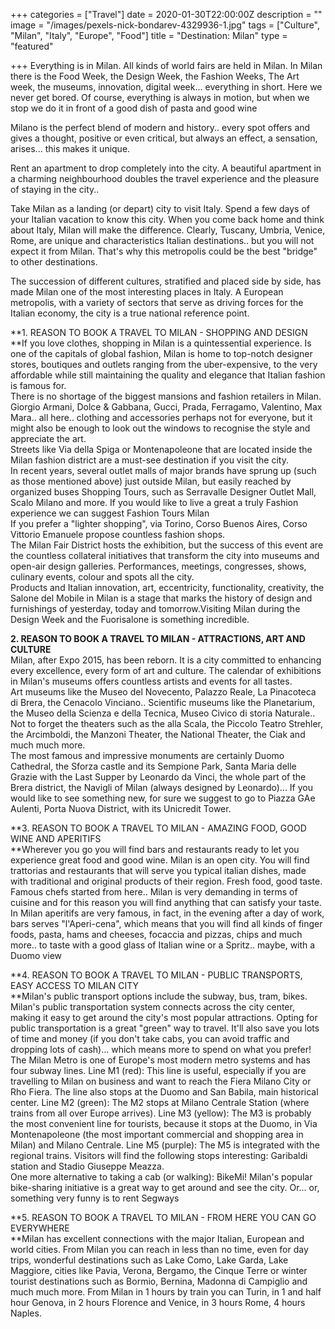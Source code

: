 +++
categories = ["Travel"]
date = 2020-01-30T22:00:00Z
description = ""
image = "/images/pexels-nick-bondarev-4329936-1.jpg"
tags = ["Culture", "Milan", "Italy", "Europe", "Food"]
title = "Destination: Milan"
type = "featured"

+++
Everything is in Milan. All kinds of world fairs are held in Milan. In Milan there is the Food Week, the Design Week, the Fashion Weeks, The Art week, the museums, innovation, digital week... everything in short. Here we never get bored. Of course, everything is always in motion, but when we stop we do it in front of a good dish of pasta and good wine

Milano is the perfect blend of modern and history.. every spot offers and gives a thought, positive or even critical, but always an effect, a sensation, arises... this makes it unique.

Rent an apartment to drop completely into the city. A beautiful apartment in a charming neighbourhood doubles the travel experience and the pleasure of staying in the city..

Take Milan as a landing (or depart) city to visit Italy. Spend a few days of your Italian vacation to know this city. When you come back home and think about Italy, Milan will make the difference. Clearly, Tuscany, Umbria, Venice, Rome, are unique and characteristics Italian destinations.. but you will not expect it from Milan. That's why this metropolis could be the best "bridge" to other destinations.

The succession of different cultures, stratified and placed side by side, has made Milan one of the most interesting places in Italy. A European metropolis, with a variety of sectors that serve as driving forces for the Italian economy, the city is a true national reference point.

**1. REASON TO BOOK A TRAVEL TO MILAN - SHOPPING AND DESIGN  
**If you love clothes, shopping in Milan is a quintessential experience. Is one of the capitals of global fashion, Milan is home to top-notch designer stores, boutiques and outlets ranging from the uber-expensive, to the very affordable while still maintaining the quality and elegance that Italian fashion is famous for.  
There is no shortage of the biggest mansions and fashion retailers in Milan. Giorgio Armani, Dolce & Gabbana, Gucci, Prada, Ferragamo, Valentino, Max Mara.. all here.. clothing and accessories perhaps not for everyone, but it might also be enough to look out the windows to recognise the style and appreciate the art.  
Streets like Via della Spiga or Montenapoleone that are located inside the Milan fashion district are a must-see destination if you visit the city.  
In recent years, several outlet malls of major brands have sprung up (such as those mentioned above) just outside Milan, but easily reached by organized buses Shopping Tours, such as Serravalle Designer Outlet Mall, Scalo Milano and more. If you would like to live a great a truly Fashion experience we can suggest Fashion Tours Milan  
If you prefer a "lighter shopping", via Torino, Corso Buenos Aires, Corso Vittorio Emanuele propose countless fashion shops.  
The Milan Fair District hosts the exhibition, but the success of this event are the countless collateral initiatives that transform the city into museums and open-air design galleries. Performances, meetings, congresses, shows, culinary events, colour and spots all the city.  
Products and Italian innovation, art, eccentricity, functionality, creativity, the Salone del Mobile in Milan is a stage that marks the history of design and furnishings of yesterday, today and tomorrow.Visiting Milan during the Design Week and the Fuorisalone is something incredible.

**2. REASON TO BOOK A TRAVEL TO MILAN - ATTRACTIONS, ART AND CULTURE**  
Milan, after Expo 2015, has been reborn. It is a city committed to enhancing every excellence, every form of art and culture. The calendar of exhibitions in Milan's museums offers countless artists and events for all tastes.  
Art museums like the Museo del Novecento, Palazzo Reale, La Pinacoteca di Brera, the Cenacolo Vinciano.. Scientific museums like the Planetarium, the Museo della Scienza e della Tecnica, Museo Civico di storia Naturale.. Not to forget the theaters such as the alla Scala, the Piccolo Teatro Strehler, the Arcimboldi, the Manzoni Theater, the National Theater, the Ciak and much much more.  
The most famous and impressive monuments are certainly Duomo Cathedral, the Sforza castle and its Sempione Park, Santa Maria delle Grazie with the Last Supper by Leonardo da Vinci, the whole part of the Brera district, the Navigli of Milan (always designed by Leonardo)... If you would like to see something new, for sure we suggest to go to Piazza GAe Aulenti, Porta Nuova District, with its Unicredit Tower.

**3. REASON TO BOOK A TRAVEL TO MILAN - AMAZING FOOD, GOOD WINE AND APERITIFS  
**Wherever you go you will find bars and restaurants ready to let you experience great food and good wine. Milan is an open city. You will find trattorias and restaurants that will serve you typical italian dishes, made with traditional and original products of their region. Fresh food, good taste. Famous chefs started from here.. Milan is very demanding in terms of cuisine and for this reason you will find anything that can satisfy your taste.  
In Milan aperitifs are very famous, in fact, in the evening after a day of work, bars serves "l'Aperi-cena", which means that you will find all kinds of finger foods, pasta, hams and cheeses, focaccia and pizzas, chips and much more.. to taste with a good glass of Italian wine or a Spritz.. maybe, with a Duomo view

**4. REASON TO BOOK A TRAVEL TO MILAN - PUBLIC TRANSPORTS, EASY ACCESS TO MILAN CITY  
**Milan's public transport options include the subway, bus, tram, bikes. Milan's public transportation system connects across the city center, making it easy to get around the city's most popular attractions. Opting for public transportation is a great "green" way to travel. It'll also save you lots of time and money (if you don't take cabs, you can avoid traffic and dropping lots of cash)... which means more to spend on what you prefer!  
The Milan Metro is one of Europe's most modern metro systems and has four subway lines. Line M1 (red): This line is useful, especially if you are travelling to Milan on business and want to reach the Fiera Milano City or Rho Fiera. The line also stops at the Duomo and San Babila, main historical center. Line M2 (green): The M2 stops at Milano Centrale Station (where trains from all over Europe arrives). Line M3 (yellow): The M3 is probably the most convenient line for tourists, because it stops at the Duomo, in Via Montenapoleone (the most important commercial and shopping area in Milan) and Milano Centrale. Line M5 (purple): The M5 is integrated with the regional trains. Visitors will find the following stops interesting: Garibaldi station and Stadio Giuseppe Meazza.  
One more alternative to taking a cab (or walking): BikeMi! Milan's popular bike-sharing initiative is a great way to get around and see the city. Or... or, something very funny is to rent Segways

**5. REASON TO BOOK A TRAVEL TO MILAN - FROM HERE YOU CAN GO EVERYWHERE  
**Milan has excellent connections with the major Italian, European and world cities. From Milan you can reach in less than no time, even for day trips, wonderful destinations such as Lake Como, Lake Garda, Lake Maggiore, cities like Pavia, Verona, Bergamo, the Cinque Terre or winter tourist destinations such as Bormio, Bernina, Madonna di Campiglio and much much more. From Milan in 1 hours by train you can Turin, in 1 and half hour Genova, in 2 hours Florence and Venice, in 3 hours Rome, 4 hours Naples.